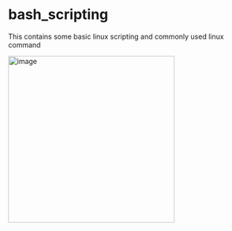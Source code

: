 # bash_scripting
This contains some basic linux scripting and commonly used linux command

<img width="337" alt="image" src="https://github.com/user-attachments/assets/3d33cc43-e589-423d-951e-44c4a506536a" />
